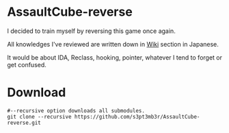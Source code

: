 # AssaultCube-reverse
I decided to train myself by reversing this game once again.

All knowledges I've reviewed are written down in [Wiki](https://github.com/s3pt3mb3r/AssaultCube-reverse/wiki) section in Japanese.

It would be about IDA, Reclass, hooking, pointer, whatever I tend to forget or get confused.

# Download

```Shell
#--recursive option downloads all submodules.
git clone --recursive https://github.com/s3pt3mb3r/AssaultCube-reverse.git
```
